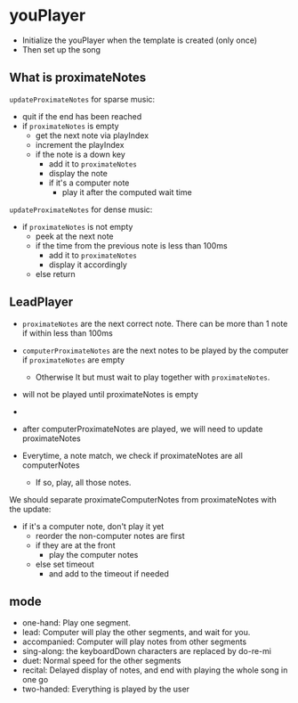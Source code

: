 youPlayer
=========

* Initialize the youPlayer when the template is created (only once)
* Then set up the song

## What is proximateNotes

`updateProximateNotes` for sparse music:
* quit if the end has been reached
* if `proximateNotes` is empty
  * get the next note via playIndex
  * increment the playIndex
  * if the note is a down key
    * add it to `proximateNotes`
    * display the note
    * if it's a computer note
      * play it after the computed wait time

`updateProximateNotes` for dense music:
* if `proximateNotes` is not empty
  * peek at the next note 
  * if the time from the previous note is less than 100ms
    * add it to `proximateNotes`
    * display it accordingly
  * else return

## LeadPlayer 
* `proximateNotes` are the next correct note. There can be more than 1 note if within less than 100ms
* `computerProximateNotes` are the next notes to be played by the computer if `proximateNotes` are empty
  * Otherwise It but must wait to play together with `proximateNotes`.

* will not be played until proximateNotes is empty
* 
* after computerProximateNotes are played, we will need to update proximateNotes

* Everytime, a note match, we check if proximateNotes are all computerNotes
  * If so, play, all those notes.

We should separate proximateComputerNotes from proximateNotes with the update:

* if it's a computer note, don't play it yet
  * reorder the non-computer notes are first
  * if they are at the front
    * play the computer notes 
  * else set timeout
    * and add to the timeout if needed



## mode
* one-hand: Play one segment.
* lead: Computer will play the other segments, and wait for you.
* accompanied: Computer will play notes from other segments
* sing-along: the keyboardDown characters are replaced by do-re-mi
* duet: Normal speed for the other segments
* recital: Delayed display of notes, and end with playing the whole song in one go
* two-handed: Everything is played by the user